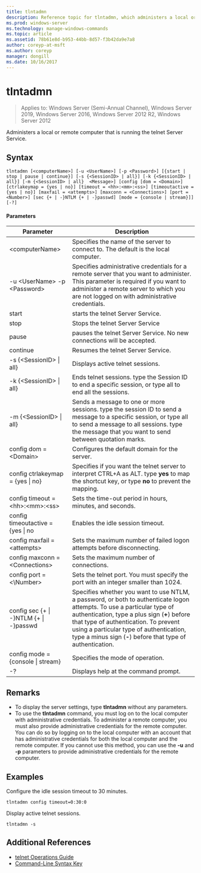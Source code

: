 ```yaml
---
title: tlntadmn
description: Reference topic for tlntadmn, which administers a local or remote computer, running the telnet Server Service.
ms.prod: windows-server
ms.technology: manage-windows-commands
ms.topic: article
ms.assetid: 78b61e8d-b953-44bb-8d57-f3b42da9e7a8
author: coreyp-at-msft
ms.author: coreyp
manager: dongill
ms.date: 10/16/2017
---
```

# tlntadmn

> Applies to: Windows Server (Semi-Annual Channel), Windows Server 2019, Windows Server 2016, Windows Server 2012 R2, Windows Server 2012

Administers a local or remote computer that is running the telnet Server Service.

## Syntax
```
tlntadmn [<computerName>] [-u <UserName>] [-p <Password>] [{start | stop | pause | continue}] [-s {<SessionID> | all}] [-k {<SessionID> | all}] [-m {<SessionID> | all}  <Message>] [config [dom = <Domain>] [ctrlakeymap = {yes | no}] [timeout = <hh>:<mm>:<ss>] [timeoutactive = {yes | no}] [maxfail = <attempts>] [maxconn = <Connections>] [port = <Number>] [sec {+ | -}NTLM {+ | -}passwd] [mode = {console | stream}]] [-?]
```
#### Parameters

|                   Parameter                    |                                                                                                                                                       Description                                                                                                                                                        |
|------------------------------------------------|--------------------------------------------------------------------------------------------------------------------------------------------------------------------------------------------------------------------------------------------------------------------------------------------------------------------------|
|                \<computerName>                 |                                                                                                                    Specifies the name of the server to connect to. The default is the local computer.                                                                                                                    |
|         -u \<UserName> -p \<Password>          |                                                Specifies administrative credentials for a remote server that you want to administer. This parameter is required if you want to administer a remote server to which you are not logged on with administrative credentials.                                                |
|                     start                      |                                                                                                                                            starts the telnet Server Service.                                                                                                                                             |
|                      stop                      |                                                                                                                                             Stops the telnet Server Service                                                                                                                                              |
|                     pause                      |                                                                                                                          pauses the telnet Server Service. No new connections will be accepted.                                                                                                                          |
|                    continue                    |                                                                                                                                            Resumes the telnet Server Service.                                                                                                                                            |
|          -s {\<SessionID> &#124; all}          |                                                                                                                                             Displays active telnet sessions.                                                                                                                                             |
|          -k {\<SessionID> &#124; all}          |                                                                                                        Ends telnet sessions. type the Session ID to end a specific session, or type all to end all the sessions.                                                                                                         |
|    -m {\<SessionID> &#124; all}  <Message>     |                                                   Sends a message to one or more sessions. type the session ID to send a message to a specific session, or type all to send a message to all sessions. type the message that you want to send between quotation marks.                                                   |
|             config dom = \<Domain>             |                                                                                                                                      Configures the default domain for the server.                                                                                                                                       |
|      config ctrlakeymap = {yes &#124; no}      |                                                                                     Specifies if you want the telnet server to interpret CTRL+A as ALT. type **yes** to map the shortcut key, or type **no** to prevent the mapping.                                                                                     |
|       config timeout = \<hh>:\<mm>:\<ss>       |                                                                                                                                 Sets the time-out period in hours, minutes, and seconds.                                                                                                                                 |
|     config timeoutactive = {yes &#124; no      |                                                                                                                                            Enables the idle session timeout.                                                                                                                                             |
|          config maxfail = \<attempts>          |                                                                                                                          Sets the maximum number of failed logon attempts before disconnecting.                                                                                                                          |
|        config maxconn = \<Connections>         |                                                                                                                                         Sets the maximum number of connections.                                                                                                                                          |
|            config port = <\Number>             |                                                                                                                    Sets the telnet port. You must specify the port with an integer smaller than 1024.                                                                                                                    |
| config sec {+ &#124; -}NTLM {+ &#124; -}passwd | Specifies whether you want to use NTLM, a password, or both to authenticate logon attempts. To use a particular type of authentication, type a plus sign (**+**) before that type of authentication. To prevent using a particular type of authentication, type a minus sign (**-**) before that type of authentication. |
|     config mode = {console &#124; stream}      |                                                                                                                                             Specifies the mode of operation.                                                                                                                                             |
|                       -?                       |                                                                                                                                           Displays help at the command prompt.                                                                                                                                           |

## Remarks
-   To display the server settings, type **tlntadmn** without any parameters.
-   To use the **tlntadmn** command, you must log on to the local computer with administrative credentials. To administer a remote computer, you must also provide administrative credentials for the remote computer. You can do so by logging on to the local computer with an account that has administrative credentials for both the local computer and the remote computer. If you cannot use this method, you can use the **-u** and **-p** parameters to provide administrative credentials for the remote computer.

## Examples
Configure the idle session timeout to 30 minutes.
```
tlntadmn config timeout=0:30:0
```
Display active telnet sessions.
```
tlntadmn -s
```

## Additional References
-   [telnet Operations Guide](https://technet.microsoft.com/library/cc753164(v=ws.10).aspx)
- [Command-Line Syntax Key](command-line-syntax-key.md)
